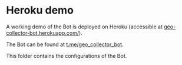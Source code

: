 # Heroku demo

A working demo of the Bot is deployed on Heroku (accessible at [geo-collector-bot.herokuapp.com/](https://geo-collector-bot.herokuapp.com/)).

The Bot can be found at [t.me/geo_collector_bot](http://t.me/geo_collector_bot).

This folder contains the configurations of the Bot.
